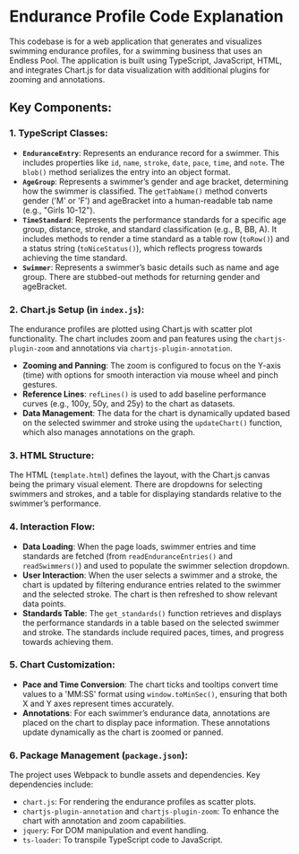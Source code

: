 # Endurance Profile Code Explanation

This codebase is for a web application that generates and visualizes swimming endurance profiles, for a swimming business that uses an Endless Pool. The application is built using TypeScript, JavaScript, HTML, and integrates Chart.js for data visualization with additional plugins for zooming and annotations.

## Key Components:

### 1. **TypeScript Classes:**
   - **`EnduranceEntry`**: Represents an endurance record for a swimmer. This includes properties like `id`, `name`, `stroke`, `date`, `pace`, `time`, and `note`. The `blob()` method serializes the entry into an object format.
   - **`AgeGroup`**: Represents a swimmer’s gender and age bracket, determining how the swimmer is classified. The `getTabName()` method converts gender ('M' or 'F') and ageBracket into a human-readable tab name (e.g., "Girls 10-12").
   - **`TimeStandard`**: Represents the performance standards for a specific age group, distance, stroke, and standard classification (e.g., B, BB, A). It includes methods to render a time standard as a table row (`toRow()`) and a status string (`toNiceStatus()`), which reflects progress towards achieving the time standard.
   - **`Swimmer`**: Represents a swimmer’s basic details such as name and age group. There are stubbed-out methods for returning gender and ageBracket.

### 2. **Chart.js Setup (in `index.js`):**
   The endurance profiles are plotted using Chart.js with scatter plot functionality. The chart includes zoom and pan features using the `chartjs-plugin-zoom` and annotations via `chartjs-plugin-annotation`.

   - **Zooming and Panning**: The zoom is configured to focus on the Y-axis (time) with options for smooth interaction via mouse wheel and pinch gestures.
   - **Reference Lines**: `refLines()` is used to add baseline performance curves (e.g., 100y, 50y, and 25y) to the chart as datasets.
   - **Data Management**: The data for the chart is dynamically updated based on the selected swimmer and stroke using the `updateChart()` function, which also manages annotations on the graph.

### 3. **HTML Structure:**
   The HTML (`template.html`) defines the layout, with the Chart.js canvas being the primary visual element. There are dropdowns for selecting swimmers and strokes, and a table for displaying standards relative to the swimmer’s performance.

### 4. **Interaction Flow:**
   - **Data Loading**: When the page loads, swimmer entries and time standards are fetched (from `readEnduranceEntries()` and `readSwimmers()`) and used to populate the swimmer selection dropdown.
   - **User Interaction**: When the user selects a swimmer and a stroke, the chart is updated by filtering endurance entries related to the swimmer and the selected stroke. The chart is then refreshed to show relevant data points.
   - **Standards Table**: The `get_standards()` function retrieves and displays the performance standards in a table based on the selected swimmer and stroke. The standards include required paces, times, and progress towards achieving them.

### 5. **Chart Customization:**
   - **Pace and Time Conversion**: The chart ticks and tooltips convert time values to a 'MM:SS' format using `window.toMinSec()`, ensuring that both X and Y axes represent times accurately.
   - **Annotations**: For each swimmer’s endurance data, annotations are placed on the chart to display pace information. These annotations update dynamically as the chart is zoomed or panned.

### 6. **Package Management (`package.json`)**:
   The project uses Webpack to bundle assets and dependencies. Key dependencies include:
   - `chart.js`: For rendering the endurance profiles as scatter plots.
   - `chartjs-plugin-annotation` and `chartjs-plugin-zoom`: To enhance the chart with annotation and zoom capabilities.
   - `jquery`: For DOM manipulation and event handling.
   - `ts-loader`: To transpile TypeScript code to JavaScript.
